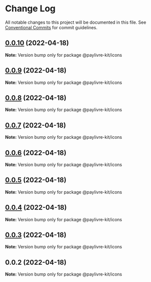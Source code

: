 # Change Log

All notable changes to this project will be documented in this file.
See [Conventional Commits](https://conventionalcommits.org) for commit guidelines.

## [0.0.10](https://github.com/ThiagoBrolly/template-library-monorepo/compare/@paylivre-kit/icons@0.0.9...@paylivre-kit/icons@0.0.10) (2022-04-18)

**Note:** Version bump only for package @paylivre-kit/icons





## [0.0.9](https://github.com/ThiagoBrolly/template-library-monorepo/compare/@paylivre-kit/icons@0.0.8...@paylivre-kit/icons@0.0.9) (2022-04-18)

**Note:** Version bump only for package @paylivre-kit/icons





## [0.0.8](https://github.com/ThiagoBrolly/template-library-monorepo/compare/@paylivre-kit/icons@0.0.7...@paylivre-kit/icons@0.0.8) (2022-04-18)

**Note:** Version bump only for package @paylivre-kit/icons





## [0.0.7](https://github.com/ThiagoBrolly/template-library-monorepo/compare/@paylivre-kit/icons@0.0.6...@paylivre-kit/icons@0.0.7) (2022-04-18)

**Note:** Version bump only for package @paylivre-kit/icons





## [0.0.6](https://github.com/ThiagoBrolly/template-library-monorepo/compare/@paylivre-kit/icons@0.0.5...@paylivre-kit/icons@0.0.6) (2022-04-18)

**Note:** Version bump only for package @paylivre-kit/icons





## [0.0.5](https://github.com/ThiagoBrolly/template-library-monorepo/compare/@paylivre-kit/icons@0.0.4...@paylivre-kit/icons@0.0.5) (2022-04-18)

**Note:** Version bump only for package @paylivre-kit/icons





## [0.0.4](https://github.com/ThiagoBrolly/template-library-monorepo/compare/@paylivre-kit/icons@0.0.3...@paylivre-kit/icons@0.0.4) (2022-04-18)

**Note:** Version bump only for package @paylivre-kit/icons





## [0.0.3](https://github.com/ThiagoBrolly/template-library-monorepo/compare/@paylivre-kit/icons@0.0.2...@paylivre-kit/icons@0.0.3) (2022-04-18)

**Note:** Version bump only for package @paylivre-kit/icons





## 0.0.2 (2022-04-18)

**Note:** Version bump only for package @paylivre-kit/icons

